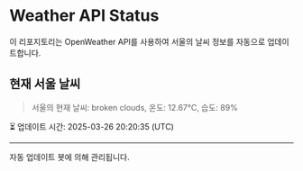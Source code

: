 
# Weather API Status

이 리포지토리는 OpenWeather API를 사용하여 서울의 날씨 정보를 자동으로 업데이트합니다.

## 현재 서울 날씨
> 서울의 현재 날씨: broken clouds, 온도: 12.67°C, 습도: 89%

⏳ 업데이트 시간: 2025-03-26 20:20:35 (UTC)

---
자동 업데이트 봇에 의해 관리됩니다.
